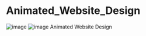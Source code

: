 # Animated_Website_Design
![image](https://user-images.githubusercontent.com/99184393/165784343-6789520f-41cb-4777-a94c-b4f0142a41a5.png)
![image](https://user-images.githubusercontent.com/99184393/165784638-e5a76484-0c87-4643-82bf-63982ebc2dd3.png)
Animated Website Design
